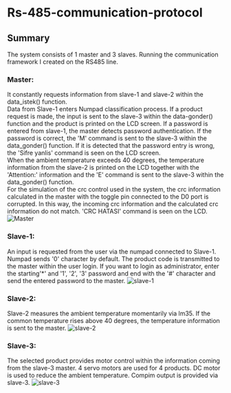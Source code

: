 # Rs-485-communication-protocol
## Summary
The system consists of 1 master and 3 slaves. Running the communication framework I created on the RS485 line. 
### Master:
  It constantly requests information from slave-1 and slave-2 within the data_istek() function. <br/> Data from Slave-1 enters Numpad classification process. If a product request is made, the input is sent to the slave-3 within the data-gonder() function and the product is printed on the LCD screen. If a password is entered from slave-1, the master detects password authentication. If the password is correct, the 'M' command is sent to the slave-3 within the data_gonder() function. If it is detected that the password entry is wrong, the 'Sifre yanlis' command is seen on the LCD screen. <br/>
  When the ambient temperature exceeds 40 degrees, the temperature information from the slave-2 is printed on the LCD together with the 'Attention:' information and the 'E' command is sent to the slave-3 within the data_gonder() function. <br/>
  For the simulation of the crc control used in the system, the crc information calculated in the master with the toggle pin connected to the D0 port is corrupted. In this way, the incoming crc information and the calculated crc information do not match. 'CRC HATASI' command is seen on the LCD.   
![Master](https://user-images.githubusercontent.com/62069736/120206841-5d0aaa00-c234-11eb-8cc0-323d6e0c9cbe.png)
### Slave-1: <br/>
An input is requested from the user via the numpad connected to Slave-1. Numpad sends '0' character by default. The product code is transmitted to the master within the user login. If you want to login as administrator, enter   the starting'*' and '1', '2', '3' password and end with the '#' character and send the entered password to the master. 
![slave-1](https://user-images.githubusercontent.com/62069736/120206908-70b61080-c234-11eb-8c40-a8486c418038.PNG)
### Slave-2: <br/>
Slave-2 measures the ambient temperature momentarily via lm35. If the common temperature rises above 40 degrees, the temperature information is sent to the master. 
![slave-2](https://user-images.githubusercontent.com/62069736/120206941-7875b500-c234-11eb-8a16-8611e2b321c2.PNG)
### Slave-3: <br/>
The selected product provides motor control within the information coming from the slave-3 master. 4 servo motors are used for 4 products. DC motor is used to reduce the ambient temperature. Compim output is provided via slave-3. 
![slave-3](https://user-images.githubusercontent.com/62069736/120206968-7f042c80-c234-11eb-9bbd-63380b3894d5.PNG)
